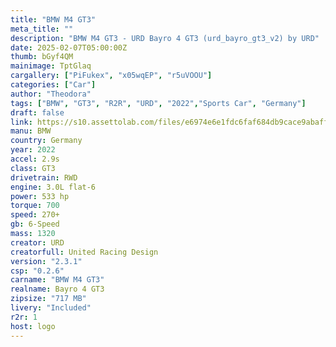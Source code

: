 ```yaml
---
title: "BMW M4 GT3"
meta_title: ""
description: "BMW M4 GT3 - URD Bayro 4 GT3 (urd_bayro_gt3_v2) by URD"
date: 2025-02-07T05:00:00Z
thumb: bGyf4QM
mainimage: TptGlaq
cargallery: ["PiFukex", "x05wqEP", "r5uVOOU"]
categories: ["Car"]
author: "Theodora"
tags: ["BMW", "GT3", "R2R", "URD", "2022","Sports Car", "Germany"]
draft: false
link: https://s10.assettolab.com/files/e6974e6e1fdc6faf684db9cace9abaff/URD_Bayro-4-GT3_v2_3_1.zip
manu: BMW
country: Germany
year: 2022
accel: 2.9s
class: GT3
drivetrain: RWD
engine: 3.0L flat-6
power: 533 hp
torque: 700 
speed: 270+ 
gb: 6-Speed
mass: 1320 
creator: URD
creatorfull: United Racing Design
version: "2.3.1"
csp: "0.2.6"
carname: "BMW M4 GT3"
realname: Bayro 4 GT3
zipsize: "717 MB"
livery: "Included"
r2r: 1
host: logo
---
```

